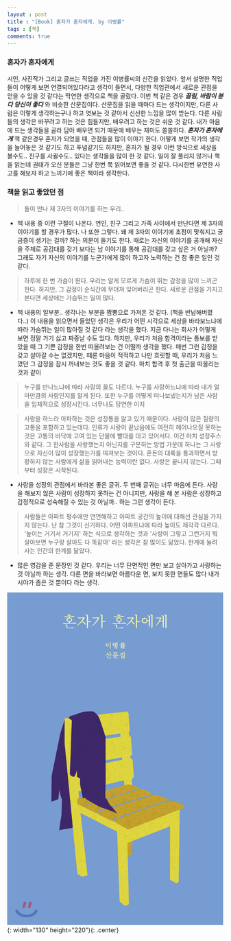 ```yaml
---
layout : post
title : "[Book] 혼자가 혼자에게. by 이병률"
tags : [책]
comments: true
---
```


### 혼자가 혼자에게
 시인, 사진작가 그리고 글쓰는 직업을 가진 이병률씨의 신간을 읽었다. 앞서 설명한 직업들이 어떻게 보면 연결되어있다라고 생각이 들면서, 다양한 직업관에서 새로운 관점을 얻을 수 있을 것 같다는 막연한 생각으로 책을 골랐다. 이번 책 같은 경우 ***끌림, 바람이 분다 당신이 좋다*** 와 비슷한 산문집이다. 산문집을 읽을 때마다 드는 생각이지만, 다른 사람은 이렇게 생각하는구나 하고 엿보는 것 같아서 신선한 느낌을 많이 받는다. 다른 사람들의 생각은 바꾸려고 하는 것은 힘들지만, 배우려고 하는 것은 쉬운 것 같다. 내가 마음에 드는 생각들을 골라 담아 배우면 되기 때문에 배우는 재미도 쏠쏠하다. ***혼자가 혼자에게*** 책 같은경우 혼자가 되었을 때, 관점들을 많이 이야기 한다. 어떻게 보면 작가의 생각을 늘어놓은 것 같기도 하고 푸념같기도 하지만, 혼자가 될 경우 이런 방식으로 세상을 볼수도.. 친구를 사귈수도.. 있다는 생각들을 많이 한 것 같다. 일이 잘 풀리지 않거나 책을 읽는데 권태가 오신 분들은 그냥 한번 쭉 읽어보면 좋을 것 같다. 다시한번 유연한 사고를 해보자 하고 느끼기에 좋은 책이라 생각한다.

### 책을 읽고 좋았던 점
> 둘이 만나 제 3자의 이야기를 하는 우리..

- 책 내용 중 이런 구절이 나온다. 연인, 친구 그리고 가족 사이에서 만난다면 제 3자의 이야기를 할 경우가 많다. 나 또한 그렇다. 왜 제 3자의 이야기에 초점이 맞춰지고 궁금증이 생기는 걸까? 하는 의문이 들기도 한다. 때로는 자신의 이야기를 공개해 자신을 주체로 공감대를 갖기 보다는 남 이야기를 통해 공감대를 갖고 싶은 거 아닐까? 그래도 자기 자신의 이야기를 누군가에게 많이 하고자 노력하는 건 참 좋은 일인 것 같다.

> 하루에 한 번 가슴이 뛴다. 우리는 알게 모르게 가슴이 뛰는 감정을 많이 느끼곤 한다. 하지만, 그 감정이 순식간에 무뎌져 잊어버리곤 한다. 새로운 관점을 가지고 본다면 세상에는 가슴뛰는 일이 많다. 

- 책 내용의 일부분.. 생각나는 부분을 짬뽕으로 가져온 것 같다. (책을 반납해버렸다..) 이 내용을 읽으면서 들었던 생각은 우리가 어떤 시각으로 세상을 바라보느냐에 따라 가슴뛰는 일이 많아질 것 같다 라는 생각을 했다. 지금 다니는 회사가 어떻게 보면 정말 가기 싫고 짜증날 수도 있다. 하지만, 우리가 처음 합격이라는 통보를 받았을 때 그 기쁜 감정을 한번 떠올려보는 건 어떨까 생각을 했다. 매번 그런 감정을 갖고 살아갈 수는 없겠지만, 때론 마음이 적적하고 나만 흐릿할 때, 우리가 처음 느꼈던 그 감정을 잠시 꺼내보는 것도 좋을 것 같다. 마치 합격 후 첫 출근을 떠올리는 것과 같이

> 누구를 만나느냐에 따라 사랑의 꼴도 다르다. 누구를 사랑하느냐에 따라 내가 얼마만큼의 사람인지를 알게 된다. 또한 누구를 어떻게 떠나보냈는지가 남은 사람을 입체적으로 성장시킨다. 너무나도 당연한 이치

> 사랑을 하느라 아파하는 것은 성장통을 앓고 있기 때문이다. 사랑이 많은 질량의 고통을 포함하고 있는데다. 인류가 사랑이 끝났음에도 여전히 헤어나오질 못하는 것은 고통의 바닥에 고여 있는 단물에 빨대를 대고 있어서다. 이건 마치 성장주스와 같다. 그 한사람을 사랑했는지 아닌지를 구분하는 방법 가운데 하나는 그 사랑으로 자신이 많이 성장했는가를 따져보는 것이다. 혼돈의 대륙을 통과하면서 방황하지 않는 사람에게 삶을 읽어내는 능력이란 없다. 사랑은 끝나지 않는다. 그때부터 성장은 시작된다.

- 사랑을 성장의 관점에서 바라본 좋은 글귀. 두 번째 글귀는 너무 마음에 든다. 사랑을 해보지 않은 사람이 성장하지 못하는 건 아니지만, 사랑을 해 본 사람은 성장하고 감정적으로 성숙해질 수 있는 것 아닐까.. 하는 그런 생각이 든다.

> 사람들은 아파트 평수에만 연연해하고 아파트 공간의 높이에 대해선 관심을 가지지 않는다. 난 참 그것이 신기하다. 어떤 아파트냐에 따라 높이도 제각각 다르다. '높이는 거기서 거기지' 하는 식으로 생각하는 것과 '사랑이 그렇고 그런거지 뭐 살아보면 누구랑 살아도 다 똑같아' 라는 생각은 참 많이도 닮았다. 한계에 눌려 사는 인간의 한계를 닮았다.

- 많은 영감을 준 문장인 것 같다. 우리는 너무 단면적인 면만 보고 살아가고 사랑하는 것 아닐까 하는 생각. 다른 면을 바라보면 아름다운 면, 보지 못한 면들도 많다 내가 시야가 좁은 것 뿐이다 라는 생각.

![혼자가 혼자에게](../images/book-9.jpg){: width="130" height="220"){: .center}

